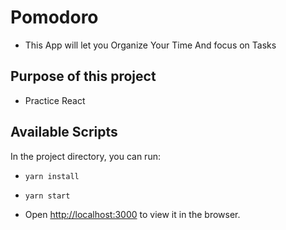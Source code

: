 # Pomodoro
- This App will let you 
 Organize Your Time And focus on Tasks
 
## Purpose of this project
- Practice React

## Available Scripts

In the project directory, you can run:
- `yarn install`
- `yarn start`

- Open [http://localhost:3000](http://localhost:3000) to view it in the browser.
